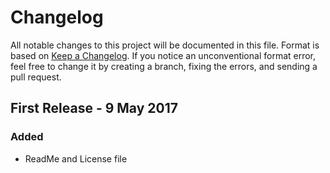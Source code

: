 # Changelog
All notable changes to this project will be documented in this file. Format is based on [Keep a Changelog](http://keepachangelog.com/).
If you notice an unconventional format error, feel free to change it by creating a branch, fixing the errors, and sending a pull request.

## First Release - 9 May 2017
### Added
- ReadMe and License file
